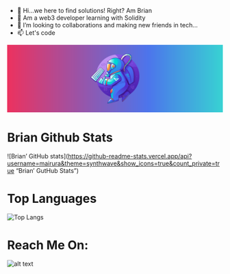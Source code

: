 - 👋 Hi...we here to find solutions! Right? Am Brian
- 👀 Am a web3 developer learning with Solidity
- 💞️ I’m looking to collaborations and making new friends in tech...
- 📫 Let's code

<!---
mairura/mairura is a ✨ special ✨ repository because its `README.md` (this file) appears on your GitHub profile.
You can click the Preview link to take a look at your changes.
--->
<img src="https://github.com/mairura/devGeni/blob/main/src/assets/SpaceMan.png" alt="spacedev" />

# Brian Github Stats 

![Brian’ GitHub stats](https://github-readme-stats.vercel.app/api?username=mairura&theme=synthwave&show_icons=true&count_private=true “Brian’ GutHub Stats”)

# Top Languages

![Top Langs](https://github-readme-stats.vercel.app/api/top-langs/?username=CharalambosIoannou&theme=tokyonight)

# Reach Me On:

![alt text](https://img.shields.io/badge/-LinkedIn-0e76a8?style=plastic&logo=linkedIn)</a>
